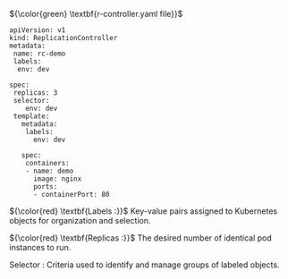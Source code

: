${\color{green} \textbf{r-controller.yaml file}}$
````
apiVersion: v1
kind: ReplicationController
metadata:
 name: rc-demo
 labels:
  env: dev

spec:
 replicas: 3
 selector:
    env: dev
 template:
   metadata:
    labels:
      env: dev

   spec:
    containers:
    - name: demo
      image: nginx
      ports:
      - containerPort: 80
````

${\color{red} \textbf{Labels :}}$  Key-value pairs assigned to Kubernetes objects for organization and selection.

${\color{red} \textbf{Replicas :}}$  The desired number of identical pod instances to run.

Selector : Criteria used to identify and manage groups of labeled objects.
